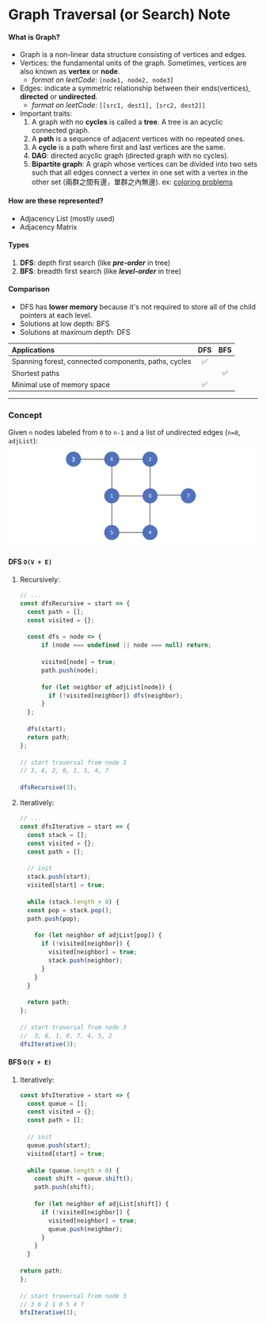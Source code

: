 # Graph Traversal (or Search) Note
####    What is Graph?
- Graph is a non-linear data structure consisting of vertices and edges.
- Vertices: the fundamental units of the graph. Sometimes, vertices are also known as **vertex** or **node**.
  - *format on leetCode*: ``[node1, node2, node3]``
- Edges: indicate a symmetric relationship between their ends(vertices), **directed** or **undirected**. 
  - *format on leetCode*: ``[[src1, dest1], [src2, dest2]]``
- Important traits:
    1. A graph with no **cycles** is called a **tree**. A tree is an acyclic connected graph.
    2. A **path** is a sequence of adjacent vertices with no repeated ones.
    3. A **cycle** is a path where first and last vertices are the same.
    4. **DAG**: directed acyclic graph (directed graph with no cycles).
    5. **Bipartite graph**: A graph whose vertices can be divided into two sets such that all edges connect a vertex in one set with a vertex in the other set
       (兩群之間有邊，單群之內無邊). ex: [coloring problems](https://leetcode.com/problems/possible-bipartition/solutions/213114/The-classical-graph-problem-%222-Coloring-Problem%22-solved-using-DFS/)

####    How are these represented?
- Adjacency List (mostly used)
- Adjacency Matrix

####    Types
1. **DFS**: depth first search (like ***pre-order*** in tree)
2. **BFS**: breadth first search (like ***level-order*** in tree)

####    Comparison
- DFS has **lower memory** because it's not required to store all of the child pointers at each level.
- Solutions at low depth: BFS
- Solutions at maximum depth: DFS

| Applications                                         | DFS | BFS |
|:-----------------------------------------------------|:---:|:---:|
| Spanning forest, connected components, paths, cycles |  ✅  |     |
| Shortest paths                                       |     |  ✅  |
| Minimal use of memory space                          |  ✅  |     |
***

###  Concept
  Given ``n`` nodes labeled from ``0`` to ``n-1`` and a list of undirected edges (``n=8``, ``adjList``):
  ![Alt text](traversals/graph-dfs.png "Optional title")
####  DFS ``O(V + E)``
1.  Recursively:
    ```js
    // ...
    const dfsRecursive = start => {
      const path = [];
      const visited = {};
      
      const dfs = node => {
          if (node === undefined || node === null) return;
      
          visited[node] = true;
          path.push(node);
      
          for (let neighbor of adjList[node]) {
            if (!visited[neighbor]) dfs(neighbor);
          }
      };
      
      dfs(start);
      return path;
    };
    
    // start traversal from node 3
    // 3, 6, 2, 0, 1, 5, 4, 7

    dfsRecursive(3);
    ```
2.  Iteratively:
    ```js
    // ...
    const dfsIterative = start => {
      const stack = [];
      const visited = {};
      const path = [];
    
      // init
      stack.push(start);
      visited[start] = true;
    
      while (stack.length > 0) {
      const pop = stack.pop();
      path.push(pop);
    
        for (let neighbor of adjList[pop]) {
          if (!visited[neighbor]) {
            visited[neighbor] = true;
            stack.push(neighbor);
          }
        }
      }
    
      return path;
    };
    
    // start traversal from node 3
    //  3, 6, 1, 0, 7, 4, 5, 2
    dfsIterative(3);
    ```
####  BFS ``O(V + E)``
1.  Iteratively:
    ```js
    const bfsIterative = start => {
      const queue = [];
      const visited = {};
      const path = [];
    
      // init
      queue.push(start);
      visited[start] = true;
    
      while (queue.length > 0) {
        const shift = queue.shift();
        path.push(shift);
    
        for (let neighbor of adjList[shift]) {
          if (!visited[neighbor]) {
            visited[neighbor] = true;
            queue.push(neighbor);
          }
        }
      }
    
    return path;
    };
    
    // start traversal from node 3
    // 3 6 2 1 0 5 4 7
    bfsIterative(3);
    ```
   
